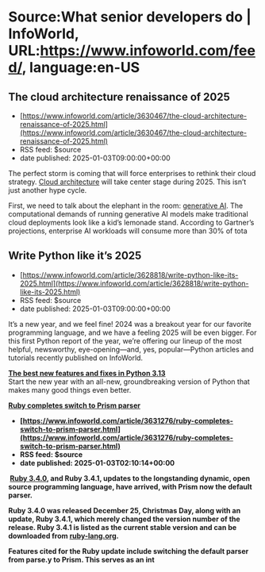 # Source:What senior developers do | InfoWorld, URL:https://www.infoworld.com/feed/, language:en-US

## The cloud architecture renaissance of 2025
 - [https://www.infoworld.com/article/3630467/the-cloud-architecture-renaissance-of-2025.html](https://www.infoworld.com/article/3630467/the-cloud-architecture-renaissance-of-2025.html)
 - RSS feed: $source
 - date published: 2025-01-03T09:00:00+00:00

<div id="remove_no_follow">
		<div class="grid grid--cols-10@md grid--cols-8@lg article-column">
					  <div class="col-12 col-10@md col-6@lg col-start-3@lg">
						<div class="article-column__content">
<section class="wp-block-bigbite-multi-title"><div class="container"></div></section>



<p>The perfect storm is coming that will force enterprises to rethink their cloud strategy. <a href="https://www.infoworld.com/article/3532480/cloud-architects-try-thinking-like-a-cfo.html">Cloud architecture</a> will take center stage during 2025. This isn’t just another hype cycle.</p>



<p>First, we need to talk about the elephant in the room: <a href="https://www.infoworld.com/article/3689973/what-is-generative-ai-artificial-intelligence-that-creates.html">generative AI</a>. The computational demands of running generative AI models make traditional cloud deployments look like a kid’s lemonade stand. According to Gartner’s projections, enterprise AI workloads will consume more than 30% of tota

## Write Python like it’s 2025
 - [https://www.infoworld.com/article/3628818/write-python-like-its-2025.html](https://www.infoworld.com/article/3628818/write-python-like-its-2025.html)
 - RSS feed: $source
 - date published: 2025-01-03T09:00:00+00:00

<div id="remove_no_follow">
		<div class="grid grid--cols-10@md grid--cols-8@lg article-column">
					  <div class="col-12 col-10@md col-6@lg col-start-3@lg">
						<div class="article-column__content">
<section class="wp-block-bigbite-multi-title"><div class="container"></div></section>



<p>It’s a new year, and we feel fine! 2024 was a breakout year for our favorite programming language, and we have a feeling 2025 will be even bigger. For this first Python report of the year, we’re offering our lineup of the most helpful, newsworthy, eye-opening—and, yes, popular—Python articles and tutorials recently published on InfoWorld.</p>



<p><strong><a href="https://www.infoworld.com/article/2337441/the-best-new-features-and-fixes-in-python-313.html">The best new features and fixes in Python 3.13</a></strong><br>Start the new year with an all-new, groundbreaking version of Python that makes many good things even better.</p>



<p><strong><a href="https://www.infoworld.com/article/2246149

## Ruby completes switch to Prism parser
 - [https://www.infoworld.com/article/3631276/ruby-completes-switch-to-prism-parser.html](https://www.infoworld.com/article/3631276/ruby-completes-switch-to-prism-parser.html)
 - RSS feed: $source
 - date published: 2025-01-03T02:10:14+00:00

<div id="remove_no_follow">
		<div class="grid grid--cols-10@md grid--cols-8@lg article-column">
					  <div class="col-12 col-10@md col-6@lg col-start-3@lg">
						<div class="article-column__content">
<section class="wp-block-bigbite-multi-title"><div class="container"></div></section>



<p> <a href="https://www.infoworld.com/article/2337532/ruby-steps-toward-frozen-string-literals.html">Ruby 3.4.0</a>, and Ruby 3.4.1, updates to the longstanding dynamic, open source programming language, have arrived, with Prism now the default parser.</p>



<p>Ruby 3.4.0 was released December 25, Christmas Day, along with an update, Ruby 3.4.1, which merely changed the version number of the release. Ruby 3.4.1 is listed as the current stable version and can be downloaded from <a href="https://www.ruby-lang.org/en/news/2024/12/25/ruby-3-4-1-released/">ruby-lang.org</a>. </p>



<p>Features cited for the Ruby update include switching the default parser from parse.y to Prism. This serves as an int

